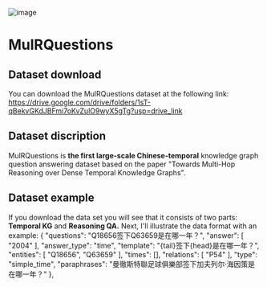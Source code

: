![image](https://github.com/ZiheLiu-nlp/MulRQuestions/assets/85715842/bd6f44dd-0944-4479-8852-0a3d40e74225)

# MulRQuestions
## Dataset download
  You can download the MulRQuestions dataset at the following link: https://drive.google.com/drive/folders/1sT-qBekvGKdJBFmi7oKvZulO9wyX5gTg?usp=drive_link
## Dataset discription
  MulRQuestions is **the first large-scale Chinese-temporal** knowledge graph question answering dataset based on the paper "Towards Multi-Hop Reasoning over Dense Temporal Knowledge Graphs".
## Dataset example
  If you download the data set you will see that it consists of two parts: **Temporal KG** and **Reasoning QA.** Next, I'll illustrate the data format with an example:
      {
        "questions": "Q18656签下Q63659是在哪一年？",
        "answer": [
            "2004"
        ],
        "answer_type": "time",
        "template": "{tail}签下{head}是在哪一年？",
        "entities": [
            "Q18656",
            "Q63659"
        ],
        "times": [],
        "relations": [
            "P54"
        ],
        "type": "simple_time",
        "paraphrases": "曼徹斯特聯足球俱樂部签下加夫列尔·海因策是在哪一年？"
    },
